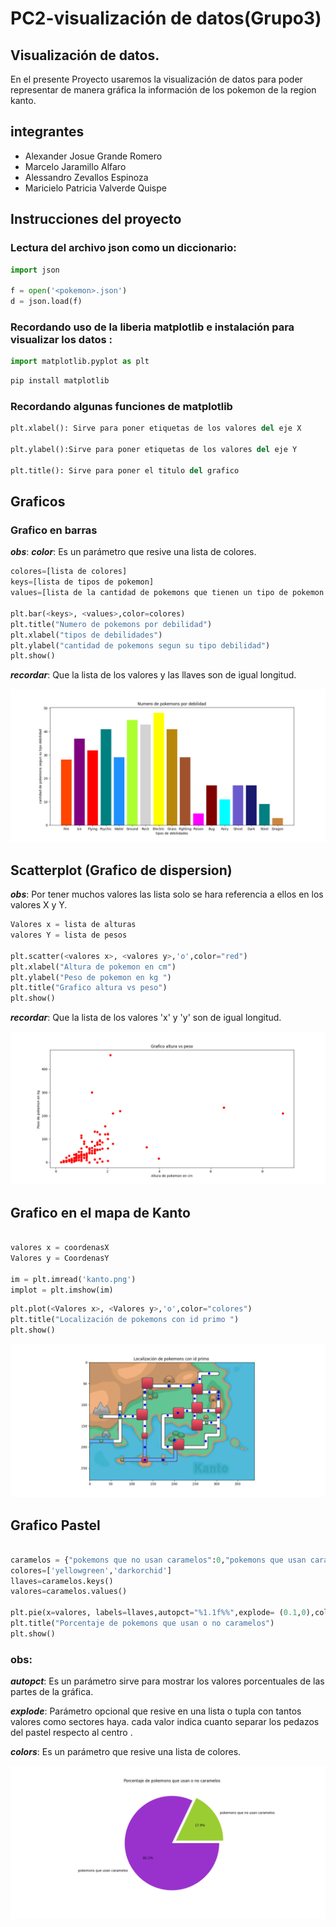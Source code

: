 # PC2-visualización de datos(Grupo3)
## Visualización de datos.
En el presente Proyecto  usaremos la visualización de datos para poder representar de manera gráfica la información de los pokemon de la region kanto.
## integrantes
* Alexander Josue Grande Romero
* Marcelo Jaramillo Alfaro
* Alessandro Zevallos Espinoza
* Maricielo Patricia Valverde Quispe	

## Instrucciones del proyecto
### Lectura del archivo json como un diccionario:
```py
import json

f = open('<pokemon>.json')
d = json.load(f)
```
### Recordando uso de la liberia matplotlib e instalación para visualizar los datos :
```py
import matplotlib.pyplot as plt
```

```sh
pip install matplotlib
```

### Recordando algunas funciones de matplotlib
```py
plt.xlabel(): Sirve para poner etiquetas de los valores del eje X

plt.ylabel():Sirve para poner etiquetas de los valores del eje Y

plt.title(): Sirve para poner el titulo del grafico
```

## Graficos
###  Grafico en barras
***obs***:
***color***: Es un parámetro que resive una lista de colores.

```py
colores=[lista de colores]
keys=[lista de tipos de pokemon]
values=[lista de la cantidad de pokemons que tienen un tipo de pokemon como debilidad]

plt.bar(<keys>, <values>,color=colores)
plt.title("Numero de pokemons por debilidad")
plt.xlabel("tipos de debilidades")
plt.ylabel("cantidad de pokemons segun su tipo debilidad")
plt.show()
```
***recordar***: Que la lista de los valores y las llaves son de igual longitud.

![](https://github.com/Grande1996/PC2-Trabajodevisualizaci-n-Grupo3-/blob/main/Figure_1.png)

## Scatterplot (Grafico de dispersion)
  ***obs***: Por tener muchos valores las lista solo se hara referencia a ellos en los valores X y Y.

```py
Valores x = lista de alturas
valores Y = lista de pesos

plt.scatter(<valores x>, <valores y>,'o',color="red")
plt.xlabel("Altura de pokemon en cm")
plt.ylabel("Peso de pokemon en kg ")
plt.title("Grafico altura vs peso")
plt.show()
```
***recordar***: Que la lista de los valores  'x' y 'y' son de igual longitud.

![](https://github.com/Grande1996/PC2-Trabajodevisualizaci-n-Grupo3-/blob/main/Figure_2.png)

## Grafico en el mapa de Kanto
```py

valores x = coordenasX
Valores y = CoordenasY

im = plt.imread('kanto.png')
implot = plt.imshow(im)
```
```py
plt.plot(<Valores x>, <Valores y>,'o',color="colores")
plt.title("Localización de pokemons con id primo ")
plt.show()
```


![](https://github.com/Grande1996/PC2-Trabajodevisualizaci-n-Grupo3-/blob/main/Figure_3.png)

## Grafico Pastel
```py

caramelos = {"pokemons que no usan caramelos":0,"pokemons que usan caramelos":0}
colores=['yellowgreen','darkorchid']
llaves=caramelos.keys()
valores=caramelos.values()

plt.pie(x=valores, labels=llaves,autopct="%1.1f%%",explode= (0.1,0),colors=colores)
plt.title("Porcentaje de pokemons que usan o no caramelos")
plt.show()
```
### obs:
  ***autopct***: Es un parámetro sirve para mostrar los valores porcentuales de las partes de la gráfica.
  
  ***explode***: Parámetro opcional que resive en una lista o tupla con tantos valores como sectores haya. cada valor indica cuanto separar los pedazos del pastel respecto al   centro .
 
 ***colors***: Es un parámetro que resive una lista de colores.
  
![](https://github.com/Grande1996/PC2-Trabajodevisualizaci-n-Grupo3-/blob/main/Figure_4.png)
